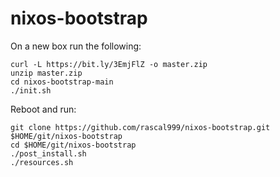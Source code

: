 # nixos-bootstrap

On a new box run the following:

```
curl -L https://bit.ly/3EmjFlZ -o master.zip
unzip master.zip
cd nixos-bootstrap-main
./init.sh
```

Reboot and run:

```
git clone https://github.com/rascal999/nixos-bootstrap.git $HOME/git/nixos-bootstrap
cd $HOME/git/nixos-bootstrap
./post_install.sh
./resources.sh
```
